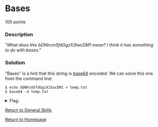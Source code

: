# Bases
100 points

### Description
*"What does this bDNhcm5fdGgzX3IwcDM1 mean? I think it has something to do with bases."*

### Solution
"Bases" is a hint that this string is [base64](https://en.wikipedia.org/wiki/Base64) encoded. We can solve this one from the command line:
```
$ echo bDNhcm5fdGgzX3IwcDM1 > temp.txt
$ base64 -d temp.txt
```

<details>
  <summary>Flag:</summary>
  picoCTF{l3arn_th3_r0p35}
</details>

[Return to General Skills](https://github.com/sdvickers98/picoCTF-2019-Walkthrough/blob/master/general_skills/%230%20-%20General%20Skills%20Homepage.md)

[Return to Homepage](https://github.com/sdvickers98/picoCTF-2019-Walkthrough)
